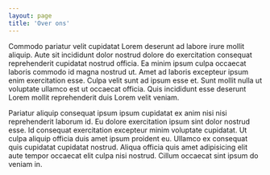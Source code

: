 ```yaml
---
layout: page
title: 'Over ons'
---
```


Commodo pariatur velit cupidatat Lorem deserunt ad labore irure mollit aliquip. Aute sit incididunt dolor nostrud dolore do exercitation consequat reprehenderit cupidatat nostrud officia. Ea minim ipsum culpa occaecat laboris commodo id magna nostrud ut. Amet ad laboris excepteur ipsum enim exercitation esse. Culpa velit sunt ad ipsum esse et. Sunt mollit nulla ut voluptate ullamco est ut occaecat officia. Quis incididunt esse deserunt Lorem mollit reprehenderit duis Lorem velit veniam.

Pariatur aliquip consequat ipsum ipsum cupidatat ex anim nisi nisi reprehenderit laborum id. Eu dolore exercitation ipsum sint dolor nostrud esse. Id consequat exercitation excepteur minim voluptate cupidatat. Ut culpa aliquip officia duis amet ipsum proident eu. Ullamco ex consequat quis cupidatat cupidatat nostrud. Aliqua officia quis amet adipisicing elit aute tempor occaecat elit culpa nisi nostrud. Cillum occaecat sint ipsum do veniam in.
